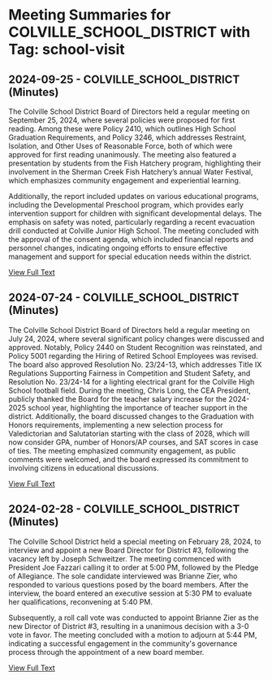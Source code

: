 # Meeting Summaries for COLVILLE_SCHOOL_DISTRICT with Tag: school-visit

## 2024-09-25 - COLVILLE_SCHOOL_DISTRICT (Minutes)

The Colville School District Board of Directors held a regular meeting on September 25, 2024, where several policies were proposed for first reading. Among these were Policy 2410, which outlines High School Graduation Requirements, and Policy 3246, which addresses Restraint, Isolation, and Other Uses of Reasonable Force, both of which were approved for first reading unanimously. The meeting also featured a presentation by students from the Fish Hatchery program, highlighting their involvement in the Sherman Creek Fish Hatchery’s annual Water Festival, which emphasizes community engagement and experiential learning.

Additionally, the report included updates on various educational programs, including the Developmental Preschool program, which provides early intervention support for children with significant developmental delays. The emphasis on safety was noted, particularly regarding a recent evacuation drill conducted at Colville Junior High School. The meeting concluded with the approval of the consent agenda, which included financial reports and personnel changes, indicating ongoing efforts to ensure effective management and support for special education needs within the district.

[View Full Text](https://raw.githubusercontent.com/VoronoiPerspectives/WashingtonStateSchoolBoardExplorer/refs/heads/main/data/countries/usa/states/wa/counties/stevens/school_boards/colville_school_district/2024/2024-09-25-septemberregularboardmeeting-minutes.txt)

## 2024-07-24 - COLVILLE_SCHOOL_DISTRICT (Minutes)

The Colville School District Board of Directors held a regular meeting on July 24, 2024, where several significant policy changes were discussed and approved. Notably, Policy 2440 on Student Recognition was reinstated, and Policy 5001 regarding the Hiring of Retired School Employees was revised. The board also approved Resolution No. 23/24-13, which addresses Title IX Regulations Supporting Fairness in Competition and Student Safety, and Resolution No. 23/24-14 for a lighting electrical grant for the Colville High School football field. During the meeting, Chris Long, the CEA President, publicly thanked the Board for the teacher salary increase for the 2024-2025 school year, highlighting the importance of teacher support in the district. Additionally, the board discussed changes to the Graduation with Honors requirements, implementing a new selection process for Valedictorian and Salutatorian starting with the class of 2028, which will now consider GPA, number of Honors/AP courses, and SAT scores in case of ties. The meeting emphasized community engagement, as public comments were welcomed, and the board expressed its commitment to involving citizens in educational discussions.

[View Full Text](https://raw.githubusercontent.com/VoronoiPerspectives/WashingtonStateSchoolBoardExplorer/refs/heads/main/data/countries/usa/states/wa/counties/stevens/school_boards/colville_school_district/2024/2024-07-24-julyregularboardmeeting-minutes.txt)

## 2024-02-28 - COLVILLE_SCHOOL_DISTRICT (Minutes)

The Colville School District held a special meeting on February 28, 2024, to interview and appoint a new Board Director for District #3, following the vacancy left by Joseph Schweitzer. The meeting commenced with President Joe Fazzari calling it to order at 5:00 PM, followed by the Pledge of Allegiance. The sole candidate interviewed was Brianne Zier, who responded to various questions posed by the board members. After the interview, the board entered an executive session at 5:30 PM to evaluate her qualifications, reconvening at 5:40 PM. 

Subsequently, a roll call vote was conducted to appoint Brianne Zier as the new Director of District #3, resulting in a unanimous decision with a 3-0 vote in favor. The meeting concluded with a motion to adjourn at 5:44 PM, indicating a successful engagement in the community's governance process through the appointment of a new board member.

[View Full Text](https://raw.githubusercontent.com/VoronoiPerspectives/WashingtonStateSchoolBoardExplorer/refs/heads/main/data/countries/usa/states/wa/counties/stevens/school_boards/colville_school_district/2024/2024-02-28-februaryspecialboardmeeting-minutes.txt)

